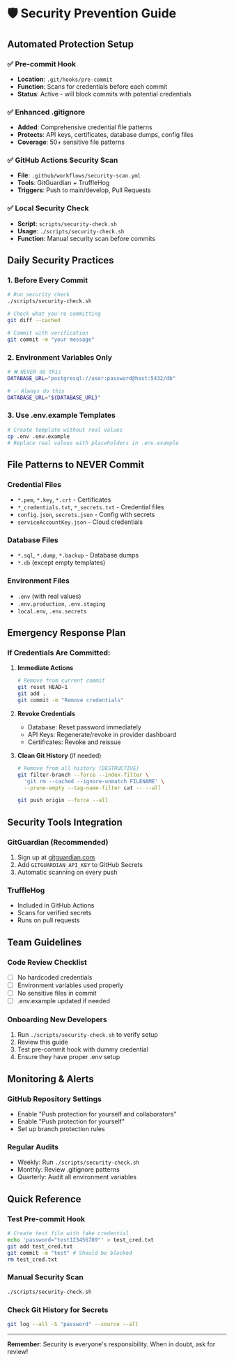 # 🛡️ Security Prevention Guide

## Automated Protection Setup

### ✅ Pre-commit Hook
- **Location**: `.git/hooks/pre-commit`
- **Function**: Scans for credentials before each commit
- **Status**: Active - will block commits with potential credentials

### ✅ Enhanced .gitignore
- **Added**: Comprehensive credential file patterns
- **Protects**: API keys, certificates, database dumps, config files
- **Coverage**: 50+ sensitive file patterns

### ✅ GitHub Actions Security Scan
- **File**: `.github/workflows/security-scan.yml`
- **Tools**: GitGuardian + TruffleHog
- **Triggers**: Push to main/develop, Pull Requests

### ✅ Local Security Check
- **Script**: `scripts/security-check.sh`
- **Usage**: `./scripts/security-check.sh`
- **Function**: Manual security scan before commits

## Daily Security Practices

### 1. Before Every Commit
```bash
# Run security check
./scripts/security-check.sh

# Check what you're committing
git diff --cached

# Commit with verification
git commit -m "your message"
```

### 2. Environment Variables Only
```bash
# ❌ NEVER do this
DATABASE_URL="postgresql://user:password@host:5432/db"

# ✅ Always do this
DATABASE_URL="${DATABASE_URL}"
```

### 3. Use .env.example Templates
```bash
# Create template without real values
cp .env .env.example
# Replace real values with placeholders in .env.example
```

## File Patterns to NEVER Commit

### Credential Files
- `*.pem`, `*.key`, `*.crt` - Certificates
- `*_credentials.txt`, `*_secrets.txt` - Credential files
- `config.json`, `secrets.json` - Config with secrets
- `serviceAccountKey.json` - Cloud credentials

### Database Files
- `*.sql`, `*.dump`, `*.backup` - Database dumps
- `*.db` (except empty templates)

### Environment Files
- `.env` (with real values)
- `.env.production`, `.env.staging`
- `local.env`, `.env.secrets`

## Emergency Response Plan

### If Credentials Are Committed:

1. **Immediate Actions**
   ```bash
   # Remove from current commit
   git reset HEAD~1
   git add .
   git commit -m "Remove credentials"
   ```

2. **Revoke Credentials**
   - Database: Reset password immediately
   - API Keys: Regenerate/revoke in provider dashboard
   - Certificates: Revoke and reissue

3. **Clean Git History** (if needed)
   ```bash
   # Remove from all history (DESTRUCTIVE)
   git filter-branch --force --index-filter \
     'git rm --cached --ignore-unmatch FILENAME' \
     --prune-empty --tag-name-filter cat -- --all
   
   git push origin --force --all
   ```

## Security Tools Integration

### GitGuardian (Recommended)
1. Sign up at [gitguardian.com](https://gitguardian.com)
2. Add `GITGUARDIAN_API_KEY` to GitHub Secrets
3. Automatic scanning on every push

### TruffleHog
- Included in GitHub Actions
- Scans for verified secrets
- Runs on pull requests

## Team Guidelines

### Code Review Checklist
- [ ] No hardcoded credentials
- [ ] Environment variables used properly
- [ ] No sensitive files in commit
- [ ] .env.example updated if needed

### Onboarding New Developers
1. Run `./scripts/security-check.sh` to verify setup
2. Review this guide
3. Test pre-commit hook with dummy credential
4. Ensure they have proper .env setup

## Monitoring & Alerts

### GitHub Repository Settings
- Enable "Push protection for yourself and collaborators"
- Enable "Push protection for yourself"
- Set up branch protection rules

### Regular Audits
- Weekly: Run `./scripts/security-check.sh`
- Monthly: Review .gitignore patterns
- Quarterly: Audit all environment variables

## Quick Reference

### Test Pre-commit Hook
```bash
# Create test file with fake credential
echo 'password="test123456789"' > test_cred.txt
git add test_cred.txt
git commit -m "test" # Should be blocked
rm test_cred.txt
```

### Manual Security Scan
```bash
./scripts/security-check.sh
```

### Check Git History for Secrets
```bash
git log --all -S "password" --source --all
```

---

**Remember**: Security is everyone's responsibility. When in doubt, ask for review!